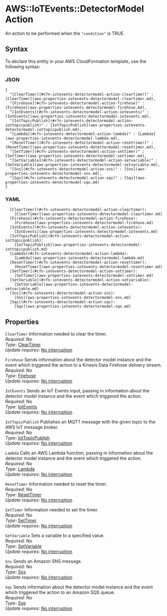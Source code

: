 # AWS::IoTEvents::DetectorModel Action<a name="aws-properties-iotevents-detectormodel-action"></a>

An action to be performed when the `"condition"` is TRUE\.

## Syntax<a name="aws-properties-iotevents-detectormodel-action-syntax"></a>

To declare this entity in your AWS CloudFormation template, use the following syntax:

### JSON<a name="aws-properties-iotevents-detectormodel-action-syntax.json"></a>

```
{
  "[ClearTimer](#cfn-iotevents-detectormodel-action-cleartimer)" : [ClearTimer](aws-properties-iotevents-detectormodel-cleartimer.md),
  "[Firehose](#cfn-iotevents-detectormodel-action-firehose)" : [Firehose](aws-properties-iotevents-detectormodel-firehose.md),
  "[IotEvents](#cfn-iotevents-detectormodel-action-iotevents)" : [IotEvents](aws-properties-iotevents-detectormodel-iotevents.md),
  "[IotTopicPublish](#cfn-iotevents-detectormodel-action-iottopicpublish)" : [IotTopicPublish](aws-properties-iotevents-detectormodel-iottopicpublish.md),
  "[Lambda](#cfn-iotevents-detectormodel-action-lambda)" : [Lambda](aws-properties-iotevents-detectormodel-lambda.md),
  "[ResetTimer](#cfn-iotevents-detectormodel-action-resettimer)" : [ResetTimer](aws-properties-iotevents-detectormodel-resettimer.md),
  "[SetTimer](#cfn-iotevents-detectormodel-action-settimer)" : [SetTimer](aws-properties-iotevents-detectormodel-settimer.md),
  "[SetVariable](#cfn-iotevents-detectormodel-action-setvariable)" : [SetVariable](aws-properties-iotevents-detectormodel-setvariable.md),
  "[Sns](#cfn-iotevents-detectormodel-action-sns)" : [Sns](aws-properties-iotevents-detectormodel-sns.md),
  "[Sqs](#cfn-iotevents-detectormodel-action-sqs)" : [Sqs](aws-properties-iotevents-detectormodel-sqs.md)
}
```

### YAML<a name="aws-properties-iotevents-detectormodel-action-syntax.yaml"></a>

```
  [ClearTimer](#cfn-iotevents-detectormodel-action-cleartimer): 
    [ClearTimer](aws-properties-iotevents-detectormodel-cleartimer.md)
  [Firehose](#cfn-iotevents-detectormodel-action-firehose): 
    [Firehose](aws-properties-iotevents-detectormodel-firehose.md)
  [IotEvents](#cfn-iotevents-detectormodel-action-iotevents): 
    [IotEvents](aws-properties-iotevents-detectormodel-iotevents.md)
  [IotTopicPublish](#cfn-iotevents-detectormodel-action-iottopicpublish): 
    [IotTopicPublish](aws-properties-iotevents-detectormodel-iottopicpublish.md)
  [Lambda](#cfn-iotevents-detectormodel-action-lambda): 
    [Lambda](aws-properties-iotevents-detectormodel-lambda.md)
  [ResetTimer](#cfn-iotevents-detectormodel-action-resettimer): 
    [ResetTimer](aws-properties-iotevents-detectormodel-resettimer.md)
  [SetTimer](#cfn-iotevents-detectormodel-action-settimer): 
    [SetTimer](aws-properties-iotevents-detectormodel-settimer.md)
  [SetVariable](#cfn-iotevents-detectormodel-action-setvariable): 
    [SetVariable](aws-properties-iotevents-detectormodel-setvariable.md)
  [Sns](#cfn-iotevents-detectormodel-action-sns): 
    [Sns](aws-properties-iotevents-detectormodel-sns.md)
  [Sqs](#cfn-iotevents-detectormodel-action-sqs): 
    [Sqs](aws-properties-iotevents-detectormodel-sqs.md)
```

## Properties<a name="aws-properties-iotevents-detectormodel-action-properties"></a>

`ClearTimer`  <a name="cfn-iotevents-detectormodel-action-cleartimer"></a>
Information needed to clear the timer\.  
*Required*: No  
*Type*: [ClearTimer](aws-properties-iotevents-detectormodel-cleartimer.md)  
*Update requires*: [No interruption](https://docs.aws.amazon.com/AWSCloudFormation/latest/UserGuide/using-cfn-updating-stacks-update-behaviors.html#update-no-interrupt)

`Firehose`  <a name="cfn-iotevents-detectormodel-action-firehose"></a>
Sends information about the detector model instance and the event which triggered the action to a Kinesis Data Firehose delivery stream\.  
*Required*: No  
*Type*: [Firehose](aws-properties-iotevents-detectormodel-firehose.md)  
*Update requires*: [No interruption](https://docs.aws.amazon.com/AWSCloudFormation/latest/UserGuide/using-cfn-updating-stacks-update-behaviors.html#update-no-interrupt)

`IotEvents`  <a name="cfn-iotevents-detectormodel-action-iotevents"></a>
Sends an IoT Events input, passing in information about the detector model instance and the event which triggered the action\.  
*Required*: No  
*Type*: [IotEvents](aws-properties-iotevents-detectormodel-iotevents.md)  
*Update requires*: [No interruption](https://docs.aws.amazon.com/AWSCloudFormation/latest/UserGuide/using-cfn-updating-stacks-update-behaviors.html#update-no-interrupt)

`IotTopicPublish`  <a name="cfn-iotevents-detectormodel-action-iottopicpublish"></a>
Publishes an MQTT message with the given topic to the AWS IoT message broker\.  
*Required*: No  
*Type*: [IotTopicPublish](aws-properties-iotevents-detectormodel-iottopicpublish.md)  
*Update requires*: [No interruption](https://docs.aws.amazon.com/AWSCloudFormation/latest/UserGuide/using-cfn-updating-stacks-update-behaviors.html#update-no-interrupt)

`Lambda`  <a name="cfn-iotevents-detectormodel-action-lambda"></a>
Calls an AWS Lambda function, passing in information about the detector model instance and the event which triggered the action\.  
*Required*: No  
*Type*: [Lambda](aws-properties-iotevents-detectormodel-lambda.md)  
*Update requires*: [No interruption](https://docs.aws.amazon.com/AWSCloudFormation/latest/UserGuide/using-cfn-updating-stacks-update-behaviors.html#update-no-interrupt)

`ResetTimer`  <a name="cfn-iotevents-detectormodel-action-resettimer"></a>
Information needed to reset the timer\.  
*Required*: No  
*Type*: [ResetTimer](aws-properties-iotevents-detectormodel-resettimer.md)  
*Update requires*: [No interruption](https://docs.aws.amazon.com/AWSCloudFormation/latest/UserGuide/using-cfn-updating-stacks-update-behaviors.html#update-no-interrupt)

`SetTimer`  <a name="cfn-iotevents-detectormodel-action-settimer"></a>
Information needed to set the timer\.  
*Required*: No  
*Type*: [SetTimer](aws-properties-iotevents-detectormodel-settimer.md)  
*Update requires*: [No interruption](https://docs.aws.amazon.com/AWSCloudFormation/latest/UserGuide/using-cfn-updating-stacks-update-behaviors.html#update-no-interrupt)

`SetVariable`  <a name="cfn-iotevents-detectormodel-action-setvariable"></a>
Sets a variable to a specified value\.  
*Required*: No  
*Type*: [SetVariable](aws-properties-iotevents-detectormodel-setvariable.md)  
*Update requires*: [No interruption](https://docs.aws.amazon.com/AWSCloudFormation/latest/UserGuide/using-cfn-updating-stacks-update-behaviors.html#update-no-interrupt)

`Sns`  <a name="cfn-iotevents-detectormodel-action-sns"></a>
Sends an Amazon SNS message\.  
*Required*: No  
*Type*: [Sns](aws-properties-iotevents-detectormodel-sns.md)  
*Update requires*: [No interruption](https://docs.aws.amazon.com/AWSCloudFormation/latest/UserGuide/using-cfn-updating-stacks-update-behaviors.html#update-no-interrupt)

`Sqs`  <a name="cfn-iotevents-detectormodel-action-sqs"></a>
Sends information about the detector model instance and the event which triggered the action to an Amazon SQS queue\.  
*Required*: No  
*Type*: [Sqs](aws-properties-iotevents-detectormodel-sqs.md)  
*Update requires*: [No interruption](https://docs.aws.amazon.com/AWSCloudFormation/latest/UserGuide/using-cfn-updating-stacks-update-behaviors.html#update-no-interrupt)